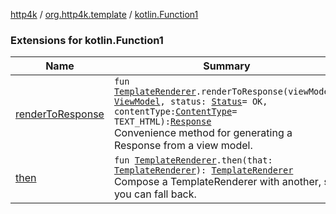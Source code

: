 [http4k](../../index.md) / [org.http4k.template](../index.md) / [kotlin.Function1](./index.md)

### Extensions for kotlin.Function1

| Name | Summary |
|---|---|
| [renderToResponse](render-to-response.md) | `fun `[`TemplateRenderer`](../-template-renderer.md)`.renderToResponse(viewModel: `[`ViewModel`](../-view-model/index.md)`, status: `[`Status`](../../org.http4k.core/-status/index.md)` = OK, contentType: `[`ContentType`](../../org.http4k.core/-content-type/index.md)` = TEXT_HTML): `[`Response`](../../org.http4k.core/-response/index.md)<br>Convenience method for generating a Response from a view model. |
| [then](then.md) | `fun `[`TemplateRenderer`](../-template-renderer.md)`.then(that: `[`TemplateRenderer`](../-template-renderer.md)`): `[`TemplateRenderer`](../-template-renderer.md)<br>Compose a TemplateRenderer with another, so you can fall back. |
